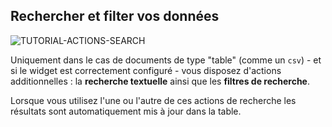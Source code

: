 ## Rechercher et filter vos données

<div>
  <img
    alt="TUTORIAL-ACTIONS-SEARCH"
    src="https://raw.githubusercontent.com/multi-coop/gitribute-documentation-content/main/images/tutorial/commented/tutorial-search-fr.png"
    />
</div>

Uniquement dans le cas de documents de type "table" (comme un `csv`) - et si le widget est correctement configuré - vous disposez d'actions additionnelles : la **recherche textuelle** ainsi que les **filtres de recherche**.

Lorsque vous utilisez l'une ou l'autre de ces actions de recherche les résultats sont automatiquement mis à jour dans la table.
